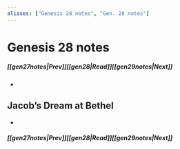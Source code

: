 ```yaml
---
aliases: ["Genesis 28 notes", "Gen. 28 notes"]
---
```

# Genesis 28 notes
##### <span class=arrow-left></span>[[gen27notes|Prev]]<span class=navigation-separator></span>[[gen28|Read]]<span class=navigation-separator></span>[[gen29notes|Next]]<span class=arrow-right></span>
- 
## Jacob’s Dream at Bethel
- 
##### <span class=arrow-left></span>[[gen27notes|Prev]]<span class=navigation-separator></span>[[gen28|Read]]<span class=navigation-separator></span>[[gen29notes|Next]]<span class=arrow-right></span>